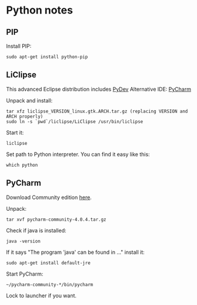 Python notes
============

PIP
---
Install PIP:
    
    sudo apt-get install python-pip
    
    
LiClipse
--------
This advanced Eclipse distribution includes [PyDev](http://pydev.org/)
Alternative IDE: [PyCharm](https://www.jetbrains.com/pycharm/)

Unpack and install:

    tar xfz liclipse_VERSION_linux.gtk.ARCH.tar.gz (replacing VERSION and ARCH properly) 
    sudo ln -s `pwd`/liclipse/LiClipse /usr/bin/liclipse
 
Start it:

    liclipse
 
 Set path to Python interpreter. You can find it easy like this:
 
    which python
 

PyCharm
-------
Download Community edition [here](https://www.jetbrains.com/pycharm/download/).

Unpack:

    tar xvf pycharm-community-4.0.4.tar.gz

Check if java is installed:

    java -version

If it says "The program 'java' can be found in ..." install it:

    sudo apt-get install default-jre

Start PyCharm:
    
    ~/pycharm-community-*/bin/pycharm

Lock to launcher if you want.



